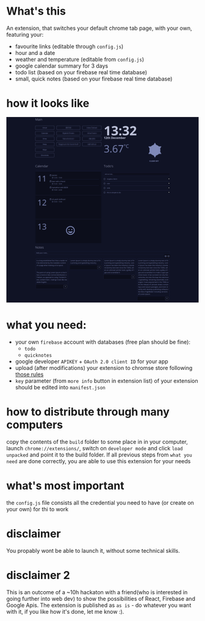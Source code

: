 # What's this
An extension, that switches your default chrome tab page, with your own, featuring your:
* favourite links (editable through `config.js`)
* hour and a date
* weather and temperature (editable from `config.js`)
* google calendar summary for 3 days
* todo list (based on your firebase real time database)
* small, quick notes (based on your firebase real time database)

# how it looks like
![how it looks like](https://raw.githubusercontent.com/Tooschee/personal_page_chrome_extension/master/screen.png)

# what you need:
* your own `firebase` account with databases (free plan should be fine):
  * `todo`
  * `quicknotes`
* google developer `APIKEY` + `OAuth 2.0 client ID` for your app
* upload (after modifications) your extension to chromse store following [those rules](https://developer.chrome.com/extensions/tut_oauth#upload_to_dashboard)
* `key` parameter (from `more info` button in extension list) of your extension should be edited into `manifest.json`

# how to distribute through many computers
copy the contents of the `build` folder to some place in in your computer, launch `chrome://extensions/`, switch on `developer mode` and click `load unpacked` and point it to the build folder.
If all previous steps from `what you need` are done correctly, you are able to use this extension for your needs

# what's most important
the `config.js` file consists all the credential you need to have (or create on your own) for thi to work


# disclaimer
You propably wont be able to launch it, without some technical skills.


# disclaimer 2
This is an outcome of a ~10h hackaton with a friend(who is interested in going further into web dev) to show the possibilities of React, Firebase and Google Apis.
The extension is published as `as is` - do whatever you want with it, if you like how it's done, let me know :).

